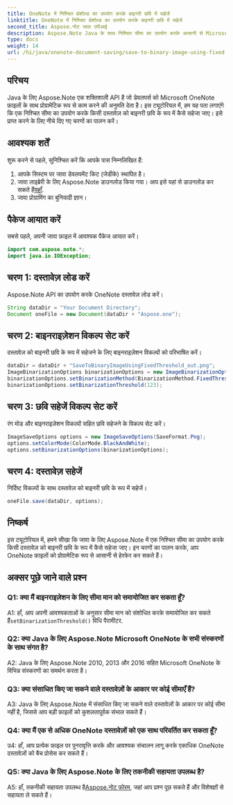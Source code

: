 ```yaml
---
title: OneNote में निश्चित थ्रेशोल्ड का उपयोग करके बाइनरी छवि में सहेजें
linktitle: OneNote में निश्चित थ्रेशोल्ड का उपयोग करके बाइनरी छवि में सहेजें
second_title: Aspose.नोट जावा एपीआई
description: Aspose.Note Java के साथ निश्चित सीमा का उपयोग करके आसानी से Microsoft OneNote दस्तावेज़ों को बाइनरी छवियों के रूप में सहेजें। अपनी OneNote फ़ाइल हेरफेर क्षमताओं को उन्नत करें।
type: docs
weight: 14
url: /hi/java/onenote-document-saving/save-to-binary-image-using-fixed-threshold/
---
```

## परिचय

Java के लिए Aspose.Note एक शक्तिशाली API है जो डेवलपर्स को Microsoft OneNote फ़ाइलों के साथ प्रोग्रामेटिक रूप से काम करने की अनुमति देता है। इस ट्यूटोरियल में, हम यह पता लगाएंगे कि एक निश्चित सीमा का उपयोग करके किसी दस्तावेज़ को बाइनरी छवि के रूप में कैसे सहेजा जाए। इसे प्राप्त करने के लिए नीचे दिए गए चरणों का पालन करें।

## आवश्यक शर्तें

शुरू करने से पहले, सुनिश्चित करें कि आपके पास निम्नलिखित हैं:

1. आपके सिस्टम पर जावा डेवलपमेंट किट (जेडीके) स्थापित है।
2.  जावा लाइब्रेरी के लिए Aspose.Note डाउनलोड किया गया। आप इसे यहां से डाउनलोड कर सकते हैं[यहाँ](https://releases.aspose.com/note/java/).
3. जावा प्रोग्रामिंग का बुनियादी ज्ञान।

## पैकेज आयात करें

सबसे पहले, अपनी जावा फ़ाइल में आवश्यक पैकेज आयात करें।

```java
import com.aspose.note.*;
import java.io.IOException;
```

## चरण 1: दस्तावेज़ लोड करें

Aspose.Note API का उपयोग करके OneNote दस्तावेज़ लोड करें।

```java
String dataDir = "Your Document Directory";
Document oneFile = new Document(dataDir + "Aspose.one");
```

## चरण 2: बाइनराइज़ेशन विकल्प सेट करें

दस्तावेज़ को बाइनरी छवि के रूप में सहेजने के लिए बाइनराइज़ेशन विकल्पों को परिभाषित करें।

```java
dataDir = dataDir + "SaveToBinaryImageUsingFixedThreshold_out.png";
ImageBinarizationOptions binarizationOptions = new ImageBinarizationOptions();
binarizationOptions.setBinarizationMethod(BinarizationMethod.FixedThreshold);
binarizationOptions.setBinarizationThreshold(123);
```

## चरण 3: छवि सहेजें विकल्प सेट करें

रंग मोड और बाइनराइज़ेशन विकल्पों सहित छवि सहेजने के विकल्प सेट करें।

```java
ImageSaveOptions options = new ImageSaveOptions(SaveFormat.Png);
options.setColorMode(ColorMode.BlackAndWhite);
options.setBinarizationOptions(binarizationOptions);
```

## चरण 4: दस्तावेज़ सहेजें

निर्दिष्ट विकल्पों के साथ दस्तावेज़ को बाइनरी छवि के रूप में सहेजें।

```java
oneFile.save(dataDir, options);
```

## निष्कर्ष

इस ट्यूटोरियल में, हमने सीखा कि जावा के लिए Aspose.Note में एक निश्चित सीमा का उपयोग करके किसी दस्तावेज़ को बाइनरी छवि के रूप में कैसे सहेजा जाए। इन चरणों का पालन करके, आप OneNote फ़ाइलों को प्रोग्रामेटिक रूप से आसानी से हेरफेर कर सकते हैं।

## अक्सर पूछे जाने वाले प्रश्न

### Q1: क्या मैं बाइनराइज़ेशन के लिए सीमा मान को समायोजित कर सकता हूँ?

 A1: हाँ, आप अपनी आवश्यकताओं के अनुसार सीमा मान को संशोधित करके समायोजित कर सकते हैं`setBinarizationThreshold()` विधि पैरामीटर.

### Q2: क्या Java के लिए Aspose.Note Microsoft OneNote के सभी संस्करणों के साथ संगत है?

A2: Java के लिए Aspose.Note 2010, 2013 और 2016 सहित Microsoft OneNote के विभिन्न संस्करणों का समर्थन करता है।

### Q3: क्या संसाधित किए जा सकने वाले दस्तावेज़ों के आकार पर कोई सीमाएँ हैं?

A3: Java के लिए Aspose.Note में संसाधित किए जा सकने वाले दस्तावेज़ों के आकार पर कोई सीमा नहीं है, जिससे आप बड़ी फ़ाइलों को कुशलतापूर्वक संभाल सकते हैं।

### Q4: क्या मैं एक से अधिक OneNote दस्तावेज़ों को एक साथ परिवर्तित कर सकता हूँ?

उ4: हाँ, आप प्रत्येक फ़ाइल पर पुनरावृत्ति करके और आवश्यक संचालन लागू करके एकाधिक OneNote दस्तावेज़ों को बैच प्रोसेस कर सकते हैं।

### Q5: क्या Java के लिए Aspose.Note के लिए तकनीकी सहायता उपलब्ध है?

 A5: हाँ, तकनीकी सहायता उपलब्ध है[Aspose.नोट फोरम](https://forum.aspose.com/c/note/28), जहां आप प्रश्न पूछ सकते हैं और विशेषज्ञों से सहायता ले सकते हैं।